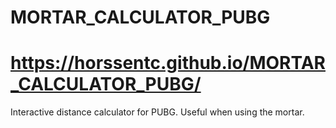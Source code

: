 # MORTAR_CALCULATOR_PUBG
# https://horssentc.github.io/MORTAR_CALCULATOR_PUBG/
Interactive distance calculator for PUBG. Useful when using the mortar.
